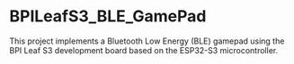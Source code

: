 # BPILeafS3_BLE_GamePad
This project implements a Bluetooth Low Energy (BLE) gamepad using the BPI Leaf S3 development board based on the ESP32-S3 microcontroller.
